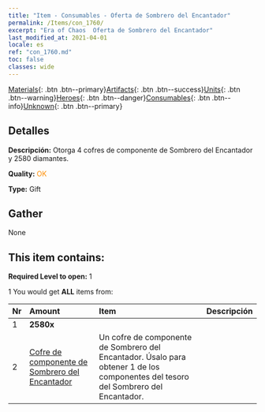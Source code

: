 ```yaml
---
title: "Item - Consumables - Oferta de Sombrero del Encantador"
permalink: /Items/con_1760/
excerpt: "Era of Chaos  Oferta de Sombrero del Encantador"
last_modified_at: 2021-04-01
locale: es
ref: "con_1760.md"
toc: false
classes: wide
---
```

 [Materials](/es/Items/){: .btn .btn--primary}[Artifacts](/es/Items/Artifacts/){: .btn .btn--success}[Units](/es/Items/Units/){: .btn .btn--warning}[Heroes](/es/Items/Heroes/){: .btn .btn--danger}[Consumables](/es/Items/Consumables/){: .btn .btn--info}[Unknown](/es/Items/Unknown/){: .btn .btn--primary}

## Detalles
 **Descripción:** Otorga 4 cofres de componente de Sombrero del Encantador y 2580 diamantes.

 **Quality:** <span style="color: #FF8C00">OK</span>

 **Type:** Gift

## Gather

  None

## This item contains:

 **Required Level to open:** 1

 1 You would get **ALL** items  from:

  | Nr | Amount |     Item    | Descripción |
  |:---|:-------|:------------|:-----------:|
  | 1 |  **2580x** | <i class="fas fa-gem"/> |  | 
  | 2 | [Cofre de componente de Sombrero del Encantador](/es/Items/con_1359/) | Un cofre de componente de Sombrero del Encantador. Úsalo para obtener 1 de los componentes del tesoro del Sombrero del Encantador. | 
